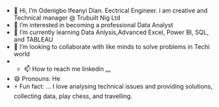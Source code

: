 - 👋 Hi, I’m Odenigbo Ifeanyi Dian. Eectrical Engineer. i am creative and Technical manager @ Trubuilt Nig Ltd 
- 👀 I’m interested in becoming a professional Data Analyst 
- 🌱 I’m currently learning Data Anlysis,Advanced Excel, Power BI, SQL, and TABLEAU
- 💞️ I’m looking to collaborate with like minds to solve problems in Techi world 
- - 📫 How to reach me    linkedin [...](https://www.linkedin.com/in/odenigbo-ifeanyi-dian-81a8a745/)
- 😄 Pronouns: He
- ⚡ Fun fact: ... I love analysing technical issues and providing solutions, collecting data, play chess, and travelling. 

<!---
Diandiddy/Diandiddy is a ✨ special ✨ repository because its `README.md` (this file) appears on your GitHub profile.
You can click the Preview link to take a look at your changes.
--->
